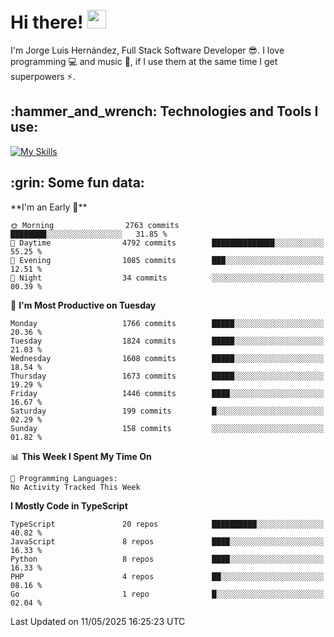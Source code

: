 <h1 align="left">
 <abc>
  <br>Hi there! <img src="https://user-images.githubusercontent.com/42378118/110234147-e3259600-7f4e-11eb-95be-0c4047144dea.gif" width="30"><br>
 </abc>
</h1>

I'm Jorge Luis Hernández, Full Stack Software Developer :sunglasses:. I love programming :computer: and music :musical_score:, if I use them at the same time I get superpowers :zap:. 


<h2 align="left">:hammer_and_wrench: Technologies and Tools I use:</h2>

[![My Skills](https://skillicons.dev/icons?i=js,ts,html,css,py,vue,react,next,nest,postgres,mysql)](https://skillicons.dev)

<h2 align="left">:grin: Some fun data:</h2>
<!--START_SECTION:waka-->
**I'm an Early 🐤** 

```text
🌞 Morning                2763 commits        ████████░░░░░░░░░░░░░░░░░   31.85 % 
🌆 Daytime                4792 commits        ██████████████░░░░░░░░░░░   55.25 % 
🌃 Evening                1085 commits        ███░░░░░░░░░░░░░░░░░░░░░░   12.51 % 
🌙 Night                  34 commits          ░░░░░░░░░░░░░░░░░░░░░░░░░   00.39 % 
```
📅 **I'm Most Productive on Tuesday** 

```text
Monday                   1766 commits        █████░░░░░░░░░░░░░░░░░░░░   20.36 % 
Tuesday                  1824 commits        █████░░░░░░░░░░░░░░░░░░░░   21.03 % 
Wednesday                1608 commits        █████░░░░░░░░░░░░░░░░░░░░   18.54 % 
Thursday                 1673 commits        █████░░░░░░░░░░░░░░░░░░░░   19.29 % 
Friday                   1446 commits        ████░░░░░░░░░░░░░░░░░░░░░   16.67 % 
Saturday                 199 commits         █░░░░░░░░░░░░░░░░░░░░░░░░   02.29 % 
Sunday                   158 commits         ░░░░░░░░░░░░░░░░░░░░░░░░░   01.82 % 
```


📊 **This Week I Spent My Time On** 

```text
💬 Programming Languages: 
No Activity Tracked This Week
```

**I Mostly Code in TypeScript** 

```text
TypeScript               20 repos            ██████████░░░░░░░░░░░░░░░   40.82 % 
JavaScript               8 repos             ████░░░░░░░░░░░░░░░░░░░░░   16.33 % 
Python                   8 repos             ████░░░░░░░░░░░░░░░░░░░░░   16.33 % 
PHP                      4 repos             ██░░░░░░░░░░░░░░░░░░░░░░░   08.16 % 
Go                       1 repo              █░░░░░░░░░░░░░░░░░░░░░░░░   02.04 % 
```




 Last Updated on 11/05/2025 16:25:23 UTC
<!--END_SECTION:waka-->
